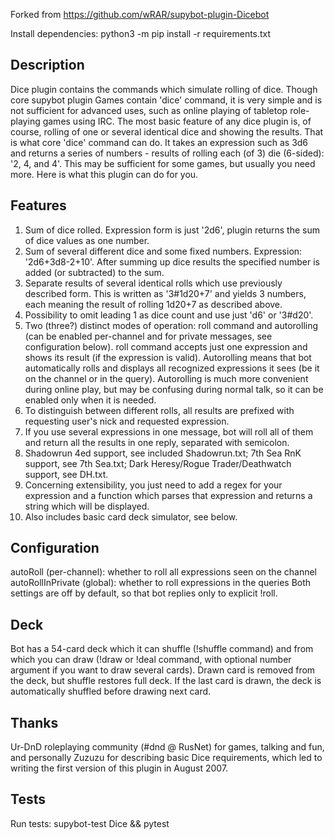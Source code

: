 Forked from https://github.com/wRAR/supybot-plugin-Dicebot

Install dependencies: python3 -m pip install -r requirements.txt

## Description

Dice plugin contains the commands which simulate rolling of dice.
Though core supybot plugin Games contain 'dice' command, it is very simple and
is not sufficient for advanced uses, such as online playing of tabletop
role-playing games using IRC.
The most basic feature of any dice plugin is, of course, rolling of one or several
identical dice and showing the results. That is what core 'dice' command can
do. It takes an expression such as 3d6 and returns a series of numbers -
results of rolling each (of 3) die (6-sided): '2, 4, and 4'. This may be
sufficient for some games, but usually you need more. Here is what this plugin
can do for you.

## Features

1. Sum of dice rolled. Expression form is just '2d6', plugin returns the sum
of dice values as one number.
2. Sum of several different dice and some fixed numbers. Expression:
'2d6+3d8-2+10'. After summing up dice results the specified number is added (or
subtracted) to the sum.
3. Separate results of several identical rolls which use previously described
form. This is written as '3#1d20+7' and yields 3 numbers, each meaning the
result of rolling 1d20+7 as described above.
4. Possibility to omit leading 1 as dice count and use just 'd6' or '3#d20'.
5. Two (three?) distinct modes of operation: roll command and autorolling (can
be enabled per-channel and for private messages, see configuration below).
roll command accepts just one expression and shows its result (if the
expression is valid). Autorolling means that bot automatically rolls and
displays all recognized expressions it sees (be it on the channel or in the
query). Autorolling is much more convenient during online play, but may be
confusing during normal talk, so it can be enabled only when it is needed.
6. To distinguish between different rolls, all results are prefixed with
requesting user's nick and requested expression.
7. If you use several expressions in one message, bot will roll all of them and
return all the results in one reply, separated with semicolon.
8. Shadowrun 4ed support, see included Shadowrun.txt; 7th Sea RnK support, see
7th Sea.txt; Dark Heresy/Rogue Trader/Deathwatch support, see DH.txt.
9. Concerning extensibility, you just need to add a regex for your expression
and a function which parses that expression and returns a string which will be
displayed.
10. Also includes basic card deck simulator, see below.

## Configuration

autoRoll (per-channel): whether to roll all expressions seen on the channel
autoRollInPrivate (global): whether to roll expressions in the queries
Both settings are off by default, so that bot replies only to explicit !roll.

## Deck

Bot has a 54-card deck which it can shuffle (!shuffle command) and from which
you can draw (!draw or !deal command, with optional number argument if you want
to draw several cards). Drawn card is removed from the deck, but shuffle
restores full deck. If the last card is drawn, the deck is automatically
shuffled before drawing next card.

## Thanks

Ur-DnD roleplaying community (#dnd @ RusNet) for games, talking and fun, and
personally Zuzuzu for describing basic Dice requirements, which led to
writing the first version of this plugin in August 2007.

## Tests

Run tests: supybot-test Dice && pytest
